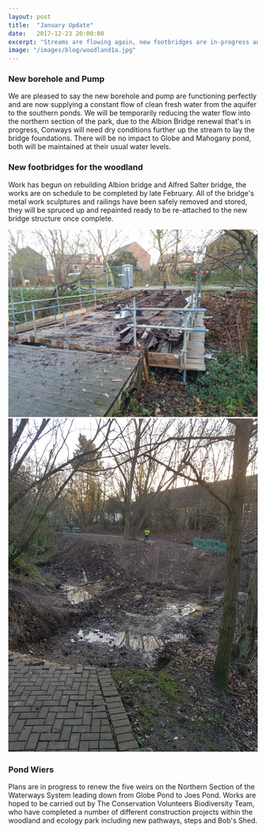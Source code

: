```yaml
---
layout: post
title:  "January Update"
date:   2017-12-23 20:00:00
excerpt: "Streams are flowing again, new footbridges are in-progress and new weirs are on the cards!"
image: "/images/blog/woodland1a.jpg"
---
```

### New borehole and Pump

We are pleased to say the new borehole and pump are functioning perfectly and are now supplying a constant flow of clean fresh water from the aquifer to the southern ponds. We will be temporarily reducing the water flow into the northern section of the park, due to the Albion Bridge renewal that's in progress, Conways will need dry conditions further up the stream to lay the bridge foundations. There will be no impact to Globe and Mahogany pond, both will be maintained at their usual water levels.   

### New footbridges for the woodland

Work has begun on rebuilding Albion bridge and Alfred Salter bridge, the works are on schedule to be completed by late February.
All of the bridge's metal work sculptures and railings have been safely removed and stored, they will be spruced up and repainted ready to be re-attached to the new bridge structure once complete.

<img class="image main" src="/images/blog/bridge1.jpg" alt="bridge1.jpg"/>

<img class="image main" src="/images/blog/bridge2.jpg" alt="bridge2.jpg"/>

### Pond Wiers 

Plans are in progress to renew the five weirs on the Northern Section of the Waterways System leading down from Globe Pond to Joes Pond. Works are hoped to be carried out by The Conservation Volunteers Biodiversity Team, who have completed a number of different construction projects within the woodland and ecology park including new pathways, steps and Bob's Shed.

